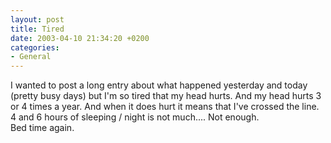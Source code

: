 ```yaml
---
layout: post
title: Tired
date: 2003-04-10 21:34:20 +0200
categories:
- General
---
```

<p>I wanted to post a long entry about what happened yesterday and today (pretty busy days) but I'm so tired that my head hurts. And my head hurts 3 or 4 times a year. And when it does hurt it means that I've crossed the line. 4 and 6 hours of sleeping / night is not much.... Not enough.<br />
Bed time again.</p>
